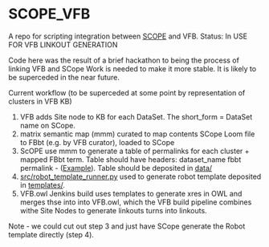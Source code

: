 # SCOPE_VFB

A repo for scripting integration between [SCOPE](http://scope.aertslab.org/) and VFB.  Status: In USE FOR VFB LINKOUT GENERATION

Code here was the result of a brief hackathon to being the process of linking VFB and SCope  Work is needed to make it more stable.  It is likely to be superceded in the near future.

Current workflow (to be superceded at some point by representation of clusters in VFB KB)

1. VFB adds Site node to KB for each DataSet.  The short_form = DataSet name on SCope.
1. matrix semantic map (mmm) curated to map contents SCope Loom file to FBbt (e.g. by VFB curator), loaded to SCope
2. ScOPE use mmm to generate a table of permalinks for each cluster  + mapped FBbt term. Table should have headers: dataset_name	fbbt	permalink - ([Example](https://github.com/VirtualFlyBrain/SCOPE_VFB/blob/master/data/Konstantinides_et_al_2018_OpticLobe_semantic_permalinks.tsv)).  Table should be deposited in [data/](https://github.com/VirtualFlyBrain/SCOPE_VFB/tree/master/templates)
3. [src/robot_template_runner.py](https://github.com/VirtualFlyBrain/SCOPE_VFB/blob/master/src/robot_template_runner.py) used to generate robot template deposited in [templates/](https://github.com/VirtualFlyBrain/SCOPE_VFB/tree/master/templates).
4. VFB.owl Jenkins build uses templates to generate xres in OWL and merges thse into into VFB.owl, which the VFB build pipeline combines withe Site Nodes to generate linkouts turns into linkouts.

Note - we could cut out step 3 and just have SCope generate the Robot template directly (step 4).
